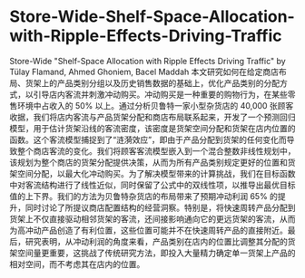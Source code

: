 # Store-Wide-Shelf-Space-Allocation-with-Ripple-Effects-Driving-Traffic
Store-Wide "Shelf-Space Allocation with Ripple Effects Driving Traffic" by Tülay Flamand, Ahmed Ghoniem, Bacel Maddah
本文研究如何在给定商店布局、货架上的产品类别分组以及历史销售数据的基础上，优化产品类别的分配方式，以引导店内客流并刺激冲动购买。冲动购买是一种重要的购物行为，在某些零售环境中占收入的 50% 以上。通过分析贝鲁特一家小型杂货店的 40,000 张顾客收据，我们将店内客流与产品货架分配和商店布局联系起来，开发了一个预测回归模型，用于估计货架沿线的客流密度，该密度是货架空间分配和货架在店内位置的函数。这个客流模型捕捉到了“涟漪效应”，即由于产品分配到货架的任何变化而导致整个商店客流的变化。我们将顾客客流模型嵌入到一个混合整数非线性规划中，该规划为整个商店的货架分配提供决策，从而为所有产品类别规定更好的位置和货架空间分配，以最大化冲动购买。为了解决模型带来的计算挑战，我们在目标函数中对客流结构进行了线性近似，同时保留了公式中的双线性项，以推导出最优目标值的上下界。我们的方法为贝鲁特杂货店的布局带来了预期冲动利润 65% 的提升，同时讨论了所提议商店配置结构的经营洞察。特别是，将快速周转产品分配到货架上不仅直接驱动相邻货架的客流，还间接影响通向它的更远货架的客流，从而为高冲动产品创造了有利位置，这些位置可能并不在快速周转产品的直接附近。最后，研究表明，从冲动利润的角度来看，产品类别在店内的位置比调整其分配的货架空间量更重要，这挑战了传统研究方法，即投入大量精力确定单一货架上产品的相对空间，而不考虑其在店内的位置。
